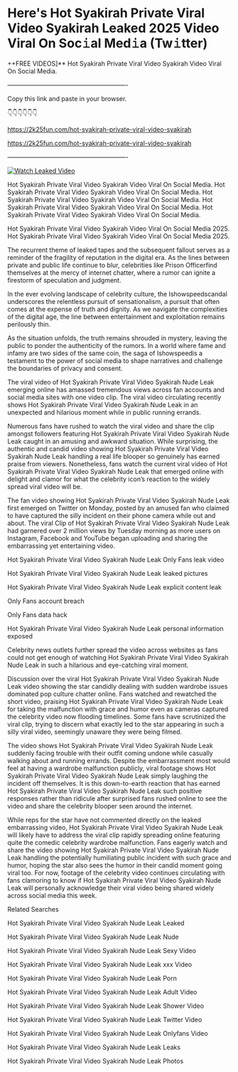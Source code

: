# Here's Hot Syakirah Private Viral Video Syakirah Leaked 2025 Video Viral On Soc𝚒al Med𝚒a (Tw𝚒tter)

++FREE VIDEOS]** Hot Syakirah Private Viral Video Syakirah Video Viral On Social Media.

———————————————————-

Copy this link and paste in your browser.

👇👇👇👇👇👇

https://2k25fun.com/hot-syakirah-private-viral-video-syakirah

https://2k25fun.com/hot-syakirah-private-viral-video-syakirah

———————————————————-

[![Watch Leaked Video](https://miro.medium.com/v2/resize:fit:828/format:webp/1*cilzJN44JGOrTw9NJCrNHA.gif "Watch Leaked Video")](https://2k25fun.com/hot-syakirah-private-viral-video-syakirah)

Hot Syakirah Private Viral Video Syakirah Video Viral On Social Media. Hot Syakirah Private Viral Video Syakirah Video Viral On Social Media. Hot Syakirah Private Viral Video Syakirah Video Viral On Social Media. Hot Syakirah Private Viral Video Syakirah Video Viral On Social Media. Hot Syakirah Private Viral Video Syakirah Video Viral On Social Media.

Hot Syakirah Private Viral Video Syakirah Video Viral On Social Media 2025. Hot Syakirah Private Viral Video Syakirah Video Viral On Social Media 2025.

The recurrent theme of leaked tapes and the subsequent fallout serves as a reminder of the fragility of reputation in the digital era. As the lines between private and public life continue to blur, celebrities like Prison Officerfind themselves at the mercy of internet chatter, where a rumor can ignite a firestorm of speculation and judgment.

In the ever evolving landscape of celebrity culture, the Ishowspeedscandal underscores the relentless pursuit of sensationalism, a pursuit that often comes at the expense of truth and dignity. As we navigate the complexities of the digital age, the line between entertainment and exploitation remains perilously thin.

As the situation unfolds, the truth remains shrouded in mystery, leaving the public to ponder the authenticity of the rumors. In a world where fame and infamy are two sides of the same coin, the saga of Ishowspeedis a testament to the power of social media to shape narratives and challenge the boundaries of privacy and consent.

The viral video of Hot Syakirah Private Viral Video Syakirah Nude Leak emerging online has amassed tremendous views across fan accounts and social media sites with one video clip. The viral video circulating recently shows Hot Syakirah Private Viral Video Syakirah Nude Leak in an unexpected and hilarious moment while in public running errands.

Numerous fans have rushed to watch the viral video and share the clip amongst followers featuring Hot Syakirah Private Viral Video Syakirah Nude Leak caught in an amusing and awkward situation. While surprising, the authentic and candid video showing Hot Syakirah Private Viral Video Syakirah Nude Leak handling a real life blooper so genuinely has earned praise from viewers. Nonetheless, fans watch the current viral video of Hot Syakirah Private Viral Video Syakirah Nude Leak that emerged online with delight and clamor for what the celebrity icon’s reaction to the widely spread viral video will be.

The fan video showing Hot Syakirah Private Viral Video Syakirah Nude Leak first emerged on Twitter on Monday, posted by an amused fan who claimed to have captured the silly incident on their phone camera while out and about. The viral Clip of Hot Syakirah Private Viral Video Syakirah Nude Leak had garnered over 2 million views by Tuesday morning as more users on Instagram, Facebook and YouTube began uploading and sharing the embarrassing yet entertaining video.

Hot Syakirah Private Viral Video Syakirah Nude Leak Only Fans leak video

Hot Syakirah Private Viral Video Syakirah Nude Leak leaked pictures

Hot Syakirah Private Viral Video Syakirah Nude Leak explicit content leak

Only Fans account breach

Only Fans data hack

Hot Syakirah Private Viral Video Syakirah Nude Leak personal information exposed

Celebrity news outlets further spread the video across websites as fans could not get enough of watching Hot Syakirah Private Viral Video Syakirah Nude Leak in such a hilarious and eye-catching viral moment.

Discussion over the viral Hot Syakirah Private Viral Video Syakirah Nude Leak video showing the star candidly dealing with sudden wardrobe issues dominated pop culture chatter online. Fans watched and rewatched the short video, praising Hot Syakirah Private Viral Video Syakirah Nude Leak for taking the malfunction with grace and humor even as cameras captured the celebrity video now flooding timelines. Some fans have scrutinized the viral clip, trying to discern what exactly led to the star appearing in such a silly viral video, seemingly unaware they were being filmed.

The video shows Hot Syakirah Private Viral Video Syakirah Nude Leak suddenly facing trouble with their outfit coming undone while casually walking about and running errands. Despite the embarrassment most would feel at having a wardrobe malfunction publicly, viral footage shows Hot Syakirah Private Viral Video Syakirah Nude Leak simply laughing the incident off themselves. It is this down-to-earth reaction that has earned Hot Syakirah Private Viral Video Syakirah Nude Leak such positive responses rather than ridicule after surprised fans rushed online to see the video and share the celebrity blooper seen around the internet.

While reps for the star have not commented directly on the leaked embarrassing video, Hot Syakirah Private Viral Video Syakirah Nude Leak will likely have to address the viral clip rapidly spreading online featuring quite the comedic celebrity wardrobe malfunction. Fans eagerly watch and share the video showing Hot Syakirah Private Viral Video Syakirah Nude Leak handling the potentially humiliating public incident with such grace and humor, hoping the star also sees the humor in their candid moment going viral too. For now, footage of the celebrity video continues circulating with fans clamoring to know if Hot Syakirah Private Viral Video Syakirah Nude Leak will personally acknowledge their viral video being shared widely across social media this week.

Related Searches

Hot Syakirah Private Viral Video Syakirah Nude Leak Leaked

Hot Syakirah Private Viral Video Syakirah Nude Leak Nude

Hot Syakirah Private Viral Video Syakirah Nude Leak Sexy Video

Hot Syakirah Private Viral Video Syakirah Nude Leak xxx Video

Hot Syakirah Private Viral Video Syakirah Nude Leak Porn

Hot Syakirah Private Viral Video Syakirah Nude Leak Adult Video

Hot Syakirah Private Viral Video Syakirah Nude Leak Shower Video

Hot Syakirah Private Viral Video Syakirah Nude Leak Twitter Video

Hot Syakirah Private Viral Video Syakirah Nude Leak Onlyfans Video

Hot Syakirah Private Viral Video Syakirah Nude Leak Leaks

Hot Syakirah Private Viral Video Syakirah Nude Leak Photos